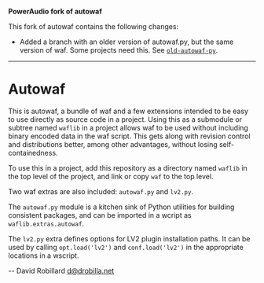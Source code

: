 **PowerAudio fork of autowaf**

This fork of autowaf contains the following changes:

* Added a branch with an older version of autowaf.py, but the same version of
  waf. Some projects need this. See [`old-autowaf-py`].

[`old-autowaf-py`]: https://github.com/poweraudio/autowaf/tree/old-autowaf-py

---

Autowaf
=======

This is autowaf, a bundle of waf and a few extensions intended to be easy to
use directly as source code in a project.  Using this as a submodule or subtree
named `waflib` in a project allows waf to be used without including binary
encoded data in the waf script.  This gets along with revision control and
distributions better, among other advantages, without losing
self-containedness.

To use this in a project, add this repository as a directory named `waflib` in
the top level of the project, and link or copy `waf` to the top level.

Two waf extras are also included: `autowaf.py` and `lv2.py`.

The `autowaf.py` module is a kitchen sink of Python utilities for building
consistent packages, and can be imported in a wcript as
`waflib.extras.autowaf`.

The `lv2.py` extra defines options for LV2 plugin installation paths.  It can
be used by calling `opt.load('lv2')` and `conf.load('lv2')` in the appropriate
locations in a wscript.

 -- David Robillard <d@drobilla.net>
